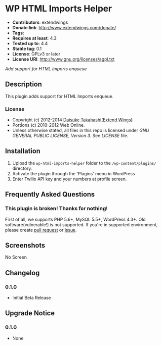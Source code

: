 # WP HTML Imports Helper
* **Contributors**: extendwings
* **Donate link**: http://www.extendwings.com/donate/
* **Tags**: 
* **Requires at least**: 4.3
* **Tested up to**: 4.4
* **Stable tag**: 0.1
* **License**: GPLv3 or later
* **License URI**: http://www.gnu.org/licenses/agpl.txt

*Add support for HTML Imports enqueue*

## Description

This plugin adds support for HTML Imports enqueue.

### License
* Copyright (c) 2012-2014 [Daisuke Takahashi(Extend Wings)](http://www.extendwings.com/)
* Portions (c) 2010-2012 Web Online.
* Unless otherwise stated, all files in this repo is licensed under *GNU GENERAL PUBLIC LICENSE, Version 3*. See *LICENSE* file.

## Installation

1. Upload the `wp-html-imports-helper` folder to the `/wp-content/plugins/` directory.
2. Activate the plugin through the 'Plugins' menu in WordPress
3. Enter Twilio API key and your numbers at profile screen.

## Frequently Asked Questions

### This plugin is broken! Thanks for nothing!
First of all, we supports PHP 5.6+, MySQL 5.5+, WordPress 4.3+. Old software(vulnerable!) is not supported.
If you're in supported environment, please create [pull request](https://github.com/shield-9/wp-html-imports-helper/compare/) or [issue](https://github.com/shield-9/wp-html-imports-helper/issues/new).

## Screenshots

No Screen

## Changelog

### 0.1.0
* Initial Beta Release

## Upgrade Notice

### 0.1.0
* None
